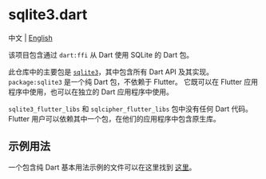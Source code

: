 # sqlite3.dart

中文 | [English](README_EN.md)

该项目包含通过 `dart:ffi` 从 Dart 使用 SQLite 的 Dart 包。

此仓库中的主要包是 [`sqlite3`](sqlite3)，其中包含所有 Dart API 及其实现。
`package:sqlite3` 是一个纯 Dart 包，不依赖于 Flutter。
它既可以在 Flutter 应用程序中使用，也可以在独立的 Dart 应用程序中使用。

`sqlite3_flutter_libs` 和 `sqlcipher_flutter_libs` 包中没有任何 Dart 代码。Flutter 用户可以依赖其中一个包，在他们的应用程序中包含原生库。

## 示例用法

一个包含纯 Dart 基本用法示例的文件可以在这里找到 [这里](sqlite3/example/main.dart)。
